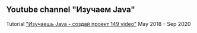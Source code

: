 Youtube channel "Изучаем Java"
-------------------------
Tutorial ["Изучаешь Java - создай проект 149 video"](https://www.youtube.com/playlist?list=PLyxk-1FCKqockmP-fXZmHQ7UlYP3qvZRa)
May 2018 - Sep 2020


   
     
